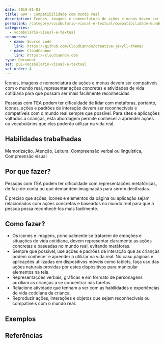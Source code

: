 ```yaml
---
date: 2019-01-01
title: G04 - Compatibilidade com mundo real
description: Ícones, imagens e nomenclatura de ações e menus devem ser compatíveis com o mundo real, representar ações concretas e atividades de vida cotidiana para que possam ser mais facilmente reconhecidas.
permalink: /category/vocabulario-visual-e-textual/compatibilidade-mundo-real
categories:
  - vocabulario-visual-e-textual
resources:
  - name: Source code
    link: https://github.com/CloudCannon/creative-jekyll-theme/
  - name: CloudCannon
    link: https://cloudcannon.com
type: Document
set: p01-vocabulario-visual-e-textual
set_order: 4
---
```


Ícones, imagens e nomenclatura de ações e menus devem ser compatíveis com o mundo real, representar ações concretas e atividades de vida cotidiana para que possam ser mais facilmente reconhecidas.

Pessoas com TEA podem ter dificuldade de lidar com metáforas, portanto, ícones, ações e padrões de interação devem ser reconhecíveis e compatíveis com o mundo real sempre que possível. Para sites e aplicações voltados a crianças, esta abordagem permite conhecer a aprender ações ou vocabulários que elas poderão utilizar na vida real.

## Habilidades trabalhadas

Memorização, Atenção, Leitura, Compreensão verbal ou linguística, Compreensão visual

## Por que fazer?

Pessoas com TEA podem ter dificuldade com representações metafóricas, de faz-de-conta ou que demandem imaginação para serem decifradas. 

É preciso que ações, ícones e elementos da página ou aplicação sejam relacionados com ações concretas e baseados no mundo real para que a pessoa possa reconhecê-los mais facilmente.

## Como fazer?

- Os ícones e imagens, principalmente se tratarem de emoções e situações de vida cotidiana, devem representar claramente as ações concretas e baseadas no mundo real, evitando metáforas.
- Sempre que possível, use ações e padrões de interação que as crianças podem conhecer e aprender a utilizar na vida real. No caso páginas e aplicações utilizadas em dispositivos móveis como tablets, faça uso das ações naturais providas por estes dispositivos para manipular elementos na tela.
- Representações verbais, gráficas e em formato de personagens auxiliam as crianças a se concentrar nas tarefas.
- Relacione atividade que tenham a ver com as habilidades e experiências de vida cotidiana da criança.
- Reproduzir ações, interações e objetos que sejam reconhecíveis ou compatíveis com o mundo real.

## Exemplos

## Referências